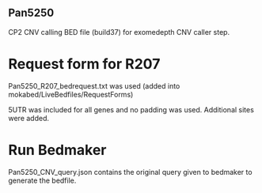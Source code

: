 ## Pan5250

CP2 CNV calling BED file (build37) for exomedepth CNV caller step.

# Request form for R207
Pan5250_R207_bedrequest.txt was used  (added into mokabed/LiveBedfiles/RequestForms)

5UTR was included for all genes and no padding was used. Additional sites were added.

# Run Bedmaker
Pan5250_CNV_query.json contains the original query given to bedmaker to generate the bedfile.